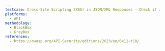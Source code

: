 ```yaml
---
testcase: Cross-Site Scripting (XSS) in JSON/XML Responses - Check if JSON or XML responses are vulnerable to XSS when rendered by clients, particularly in JSONP or HTML embedding contexts
platforms: 
  - API
methodology: 
  - BlackBox
  - GreyBox
references:
  - https://owasp.org/API-Security/editions/2023/en/0x11-t10/
---
```

